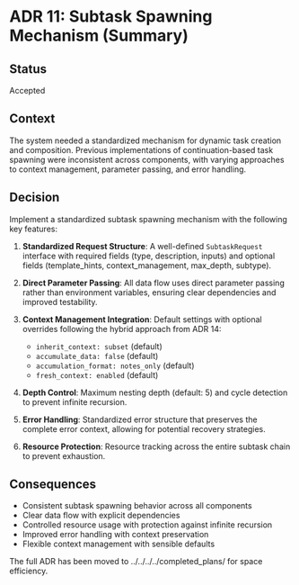 # ADR 11: Subtask Spawning Mechanism (Summary)

## Status
Accepted

## Context
The system needed a standardized mechanism for dynamic task creation and composition. Previous implementations of continuation-based task spawning were inconsistent across components, with varying approaches to context management, parameter passing, and error handling.

## Decision
Implement a standardized subtask spawning mechanism with the following key features:

1. **Standardized Request Structure**: A well-defined `SubtaskRequest` interface with required fields (type, description, inputs) and optional fields (template_hints, context_management, max_depth, subtype).

2. **Direct Parameter Passing**: All data flow uses direct parameter passing rather than environment variables, ensuring clear dependencies and improved testability.

3. **Context Management Integration**: Default settings with optional overrides following the hybrid approach from ADR 14:
   - `inherit_context: subset` (default)
   - `accumulate_data: false` (default)
   - `accumulation_format: notes_only` (default)
   - `fresh_context: enabled` (default)

4. **Depth Control**: Maximum nesting depth (default: 5) and cycle detection to prevent infinite recursion.

5. **Error Handling**: Standardized error structure that preserves the complete error context, allowing for potential recovery strategies.

6. **Resource Protection**: Resource tracking across the entire subtask chain to prevent exhaustion.

## Consequences
- Consistent subtask spawning behavior across all components
- Clear data flow with explicit dependencies
- Controlled resource usage with protection against infinite recursion
- Improved error handling with context preservation
- Flexible context management with sensible defaults

The full ADR has been moved to ../../../../completed_plans/ for space efficiency.
